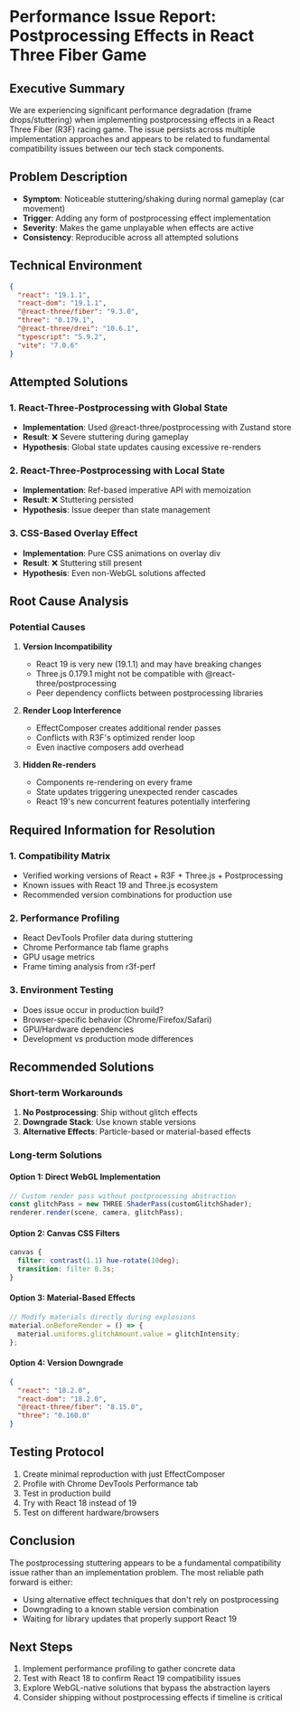 # Performance Issue Report: Postprocessing Effects in React Three Fiber Game

## Executive Summary
We are experiencing significant performance degradation (frame drops/stuttering) when implementing postprocessing effects in a React Three Fiber (R3F) racing game. The issue persists across multiple implementation approaches and appears to be related to fundamental compatibility issues between our tech stack components.

## Problem Description
- **Symptom**: Noticeable stuttering/shaking during normal gameplay (car movement)
- **Trigger**: Adding any form of postprocessing effect implementation
- **Severity**: Makes the game unplayable when effects are active
- **Consistency**: Reproducible across all attempted solutions

## Technical Environment
```json
{
  "react": "19.1.1",
  "react-dom": "19.1.1",
  "@react-three/fiber": "9.3.0",
  "three": "0.179.1",
  "@react-three/drei": "10.6.1",
  "typescript": "5.9.2",
  "vite": "7.0.6"
}
```

## Attempted Solutions

### 1. React-Three-Postprocessing with Global State
- **Implementation**: Used @react-three/postprocessing with Zustand store
- **Result**: ❌ Severe stuttering during gameplay
- **Hypothesis**: Global state updates causing excessive re-renders

### 2. React-Three-Postprocessing with Local State
- **Implementation**: Ref-based imperative API with memoization
- **Result**: ❌ Stuttering persisted
- **Hypothesis**: Issue deeper than state management

### 3. CSS-Based Overlay Effect
- **Implementation**: Pure CSS animations on overlay div
- **Result**: ❌ Stuttering still present
- **Hypothesis**: Even non-WebGL solutions affected

## Root Cause Analysis

### Potential Causes
1. **Version Incompatibility**
   - React 19 is very new (19.1.1) and may have breaking changes
   - Three.js 0.179.1 might not be compatible with @react-three/postprocessing
   - Peer dependency conflicts between postprocessing libraries

2. **Render Loop Interference**
   - EffectComposer creates additional render passes
   - Conflicts with R3F's optimized render loop
   - Even inactive composers add overhead

3. **Hidden Re-renders**
   - Components re-rendering on every frame
   - State updates triggering unexpected render cascades
   - React 19's new concurrent features potentially interfering

## Required Information for Resolution

### 1. Compatibility Matrix
- Verified working versions of React + R3F + Three.js + Postprocessing
- Known issues with React 19 and Three.js ecosystem
- Recommended version combinations for production use

### 2. Performance Profiling
- React DevTools Profiler data during stuttering
- Chrome Performance tab flame graphs
- GPU usage metrics
- Frame timing analysis from r3f-perf

### 3. Environment Testing
- Does issue occur in production build?
- Browser-specific behavior (Chrome/Firefox/Safari)
- GPU/Hardware dependencies
- Development vs production mode differences

## Recommended Solutions

### Short-term Workarounds
1. **No Postprocessing**: Ship without glitch effects
2. **Downgrade Stack**: Use known stable versions
3. **Alternative Effects**: Particle-based or material-based effects

### Long-term Solutions

#### Option 1: Direct WebGL Implementation
```javascript
// Custom render pass without postprocessing abstraction
const glitchPass = new THREE.ShaderPass(customGlitchShader);
renderer.render(scene, camera, glitchPass);
```

#### Option 2: Canvas CSS Filters
```css
canvas {
  filter: contrast(1.1) hue-rotate(10deg);
  transition: filter 0.3s;
}
```

#### Option 3: Material-Based Effects
```javascript
// Modify materials directly during explosions
material.onBeforeRender = () => {
  material.uniforms.glitchAmount.value = glitchIntensity;
};
```

#### Option 4: Version Downgrade
```json
{
  "react": "18.2.0",
  "react-dom": "18.2.0",
  "@react-three/fiber": "8.15.0",
  "three": "0.160.0"
}
```

## Testing Protocol
1. Create minimal reproduction with just EffectComposer
2. Profile with Chrome DevTools Performance tab
3. Test in production build
4. Try with React 18 instead of 19
5. Test on different hardware/browsers

## Conclusion
The postprocessing stuttering appears to be a fundamental compatibility issue rather than an implementation problem. The most reliable path forward is either:
- Using alternative effect techniques that don't rely on postprocessing
- Downgrading to a known stable version combination
- Waiting for library updates that properly support React 19

## Next Steps
1. Implement performance profiling to gather concrete data
2. Test with React 18 to confirm React 19 compatibility issues
3. Explore WebGL-native solutions that bypass the abstraction layers
4. Consider shipping without postprocessing effects if timeline is critical